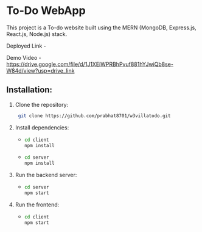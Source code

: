 # To-Do WebApp

This project is a To-do website built using the MERN (MongoDB, Express.js, React.js, Node.js) stack.

Deployed Link - 

Demo Video - https://drive.google.com/file/d/1J1XEiWPRBhPvuf881hYJwiQb8se-W84d/view?usp=drive_link

## Installation:

1. Clone the repository:
   ```bash
    git clone https://github.com/prabhat8701/w3villatodo.git

2. Install dependencies:
   - ```bash
     cd client
     npm install
   - ```bash
     cd server
     npm install

3. Run the backend server:
   - ```bash
     cd server
     npm start

4. Run the frontend:
   - ```bash
     cd client
     npm start

